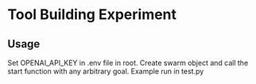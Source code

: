 # Tool Building Experiment

## Usage
Set OPENAI_API_KEY in .env file in root.
Create swarm object and call the start function with any arbitrary goal. Example run in test.py
